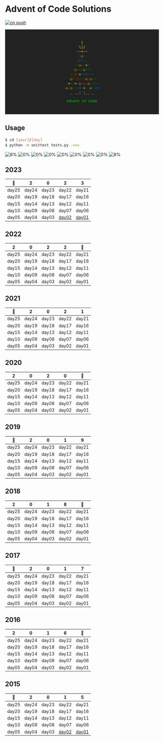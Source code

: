# Advent of Code Solutions

[![on push](https://github.com/matheusaraujo/advent-of-code/actions/workflows/on-push.yaml/badge.svg)](https://github.com/matheusaraujo/advent-of-code/actions/workflows/on-push.yaml)

![AOC](docs/logo.png)

## Usage

```bash
$ cd [year]/[day]
$ python -m unittest tests.py -vvv
```

![8%](https://progress-bar.dev/8?title=2023)
![0%](https://progress-bar.dev/0?title=2022)
![0%](https://progress-bar.dev/0?title=2021)
![0%](https://progress-bar.dev/0?title=2020)
![0%](https://progress-bar.dev/0?title=2019)
![0%](https://progress-bar.dev/0?title=2018)
![0%](https://progress-bar.dev/0?title=2017)
![0%](https://progress-bar.dev/0?title=2016)
![8%](https://progress-bar.dev/8?title=2015)

## 2023

| :christmas_tree: | 2 | 0 | 2 | 3 | 
|:-----:|:-----:|:-----:|:-----:|:-----:|
| day25 | day24 | day23 | day22 | day21 |
| day20 | day19 | day18 | day17 | day16 |
| day15 | day14 | day13 | day12 | day11 |
| day10 | day09 | day08 | day07 | day06 |
| day05 | day04 | day03 | [day02](2023/day02/) | [day01](2023/day01/) |

## 2022

| 2 | 0 | 2 | 2 | :christmas_tree: |
|:-----:|:-----:|:-----:|:-----:|:-----:|
| day25 | day24 | day23 | day22 | day21 |
| day20 | day19 | day18 | day17 | day16 |
| day15 | day14 | day13 | day12 | day11 |
| day10 | day09 | day08 | day07 | day06 |
| day05 | day04 | day03 | day02 | day01 |

## 2021

| :christmas_tree: | 2 | 0 | 2 | 1 | 
|:-----:|:-----:|:-----:|:-----:|:-----:|
| day25 | day24 | day23 | day22 | day21 |
| day20 | day19 | day18 | day17 | day16 |
| day15 | day14 | day13 | day12 | day11 |
| day10 | day09 | day08 | day07 | day06 |
| day05 | day04 | day03 | day02 | day01 |

## 2020

| 2 | 0 | 2 | 0 | :christmas_tree: |
|:-----:|:-----:|:-----:|:-----:|:-----:|
| day25 | day24 | day23 | day22 | day21 |
| day20 | day19 | day18 | day17 | day16 |
| day15 | day14 | day13 | day12 | day11 |
| day10 | day09 | day08 | day07 | day06 |
| day05 | day04 | day03 | day02 | day01 |

## 2019

| :christmas_tree: | 2 | 0 | 1 | 9 | 
|:-----:|:-----:|:-----:|:-----:|:-----:|
| day25 | day24 | day23 | day22 | day21 |
| day20 | day19 | day18 | day17 | day16 |
| day15 | day14 | day13 | day12 | day11 |
| day10 | day09 | day08 | day07 | day06 |
| day05 | day04 | day03 | day02 | day01 |

## 2018

| 2 | 0 | 1 | 8 | :christmas_tree: |
|:-----:|:-----:|:-----:|:-----:|:-----:|
| day25 | day24 | day23 | day22 | day21 |
| day20 | day19 | day18 | day17 | day16 |
| day15 | day14 | day13 | day12 | day11 |
| day10 | day09 | day08 | day07 | day06 |
| day05 | day04 | day03 | day02 | day01 |

## 2017

| :christmas_tree: | 2 | 0 | 1 | 7 | 
|:-----:|:-----:|:-----:|:-----:|:-----:|
| day25 | day24 | day23 | day22 | day21 |
| day20 | day19 | day18 | day17 | day16 |
| day15 | day14 | day13 | day12 | day11 |
| day10 | day09 | day08 | day07 | day06 |
| day05 | day04 | day03 | day02 | day01 |

## 2016

| 2 | 0 | 1 | 6 | :christmas_tree: |
|:-----:|:-----:|:-----:|:-----:|:-----:|
| day25 | day24 | day23 | day22 | day21 |
| day20 | day19 | day18 | day17 | day16 |
| day15 | day14 | day13 | day12 | day11 |
| day10 | day09 | day08 | day07 | day06 |
| day05 | day04 | day03 | day02 | day01 |

## 2015

| :christmas_tree: | 2 | 0 | 1 | 5 | 
|:-----:|:-----:|:-----:|:-----:|:-----:|
| day25 | day24 | day23 | day22 | day21 |
| day20 | day19 | day18 | day17 | day16 |
| day15 | day14 | day13 | day12 | day11 |
| day10 | day09 | day08 | day07 | day06 |
| day05 | day04 | day03 | [day02](2015/day02/) | [day01](2015/day01/) |